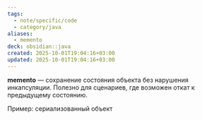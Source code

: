 ```yaml
---
tags:
  - note/specific/code
  - category/java
aliases:
  - memento
deck: obsidian::java
created: 2025-10-01T19:04:16+03:00
updated: 2025-10-01T19:04:16+03:00
---
```


**memento**
—
сохранение состояния объекта без нарушения инкапсуляции. Полезно для сценариев, где возможен откат к предыдущему состоянию.

Пример: сериализованный объект
